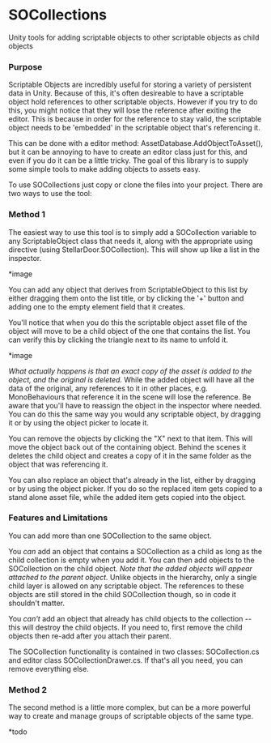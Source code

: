 # SOCollections
Unity tools for adding scriptable objects to other scriptable objects as child objects

### Purpose
Scriptable Objects are incredibly useful for storing a variety of persistent data in Unity. Because of this, it's often desireable to have a scriptable object hold references to other scriptable objects. However if you try to do this, you might notice that they will lose the reference after exiting the editor. This is because in order for the reference to stay valid, the scriptable object needs to be 'embedded' in the scriptable object that's referencing it. 

This can be done with a editor method: AssetDatabase.AddObjectToAsset(), but it can be annoying to have to create an editor class just for this, and even if you do it can be a little tricky. The goal of this library is to supply some simple tools to make adding objects to assets easy.

To use SOCollections just copy or clone the files into your project. There are two ways to use the tool:

### Method 1
The easiest way to use this tool is to simply add a SOCollection variable to any ScriptableObject class that needs it, along with the appropriate using directive (using StellarDoor.SOCollection). This will show up like a list in the inspector. 

*image

You can add any object that derives from ScriptableObject to this list by either dragging them onto the list title, or by clicking the '+' button and adding one to the empty element field that it creates. 

You'll notice that when you do this the scriptable object asset file of the object will move to be a child object of the one that contains the list. You can verify this by clicking the triangle next to its name to unfold it.

*image

_What actually happens is that an exact copy of the asset is added to the object, and the original is deleted._ While the added object will have all the data of the original, any references to it in other places, e.g. MonoBehaviours that reference it in the scene will lose the reference. Be aware that you'll have to reassign the object in the inspector where needed. You can do this the same way you would any scriptable object, by dragging it or by using the object picker to locate it.

You can remove the objects by clicking the "X" next to that item. This will move the object back out of the containing object. Behind the scenes it deletes the child object and creates a copy of it in the same folder as the object that was referencing it.

You can also replace an object that's already in the list, either by dragging or by using the object picker. If you do so the replaced item gets copied to a stand alone asset file, while the added item gets copied into the object.

### Features and Limitations

You can add more than one SOCollection to the same object.

You _can_ add an object that contains a SOCollection as a child as long as the child collection is empty when you add it. You can then add objects to the SOCollection on the child object. _Note that the added objects will appear attached to the parent object._ Unlike objects in the hierarchy, only a single child layer is allowed on any scriptable object. The references to these objects are still stored in the child SOCollection though, so in code it shouldn't matter.

You _can't_ add an object that already has child objects to the collection -- this will destroy the child objects. If you need to, first remove the child objects then re-add after you attach their parent.

The SOCollection functionality is contained in two classes: SOCollection.cs and editor class SOCollectionDrawer.cs. If that's all you need, you can remove everything else.

### Method 2

The second method is a little more complex, but can be a more powerful way to create and manage groups of scriptable objects of the same type.

*todo


